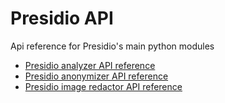 # Presidio API

Api reference for Presidio's main python modules

- [Presidio analyzer API reference](api/analyzer.md)
- [Presidio anonymizer API reference](api/anonymizer.md)
- [Presidio image redactor API reference](api/image-redactor.md)


